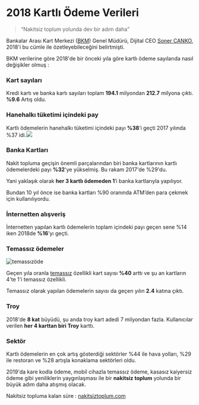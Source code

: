 # 2018 Kartlı Ödeme Verileri

> “Nakitsiz toplum yolunda dev bir adım daha”

Bankalar Arası Kart Merkezi \([BKM](https://medium.com/@BayBayNakit)\) Genel Müdürü, Dijital CEO [Soner CANKO](https://medium.com/@SonerCanko), 2018'i bu cümle ile özetleyebileceğini belirtmişti.

BKM verilerine göre 2018'de bir önceki yıla göre kartlı ödeme sayılarıda nasıl değişikler olmuş :

### **Kart sayıları**

Kredi kartı ve banka kartı sayıları toplam **194.1** milyondan **212.7** milyona çıktı. **%9.6** Artış oldu.

### **Hanehalkı tüketimi içindeki pay**

Kartlı ödemelerin hanehalkı tüketimi içindeki payı **%38**’i geçti 2017 yılında %37 idi.![](https://cdn-images-1.medium.com/max/800/1*RsxO8CECX3J9Fn2sFBNiFQ.png)

### **Banka Kartları**

Nakit topluma geçişin önemli parçalarından biri banka kartlarının kartlı ödemelerdeki payı **%32**'ye yükselmiş. Bu rakam 2017'de %29'du.

Yani yaklaşık olarak **her 3 kartlı ödemeden 1**’i banka kartlarıyla yapılıyor.

Bundan 10 yıl önce ise banka kartları %90 oranında ATM’den para çekmek için kullanılıyordu.

### **İnternetten alışveriş**

İnternetten yapılan kartlı ödemelerin toplam içindeki payı geçen sene %14 iken 2018de **%16**’yı geçti.

### **Temassız ödemeler**

![temass&#x131;z&#xF6;de](https://cdn-images-1.medium.com/max/600/0*vg5x-WD3d9BiswAy)

Geçen yıla oranla [temassız](https://temassizode.com/) özellikli kart sayısı **%40** arttı ve şu an kartların 4'te 1'i temassız özellikli.

Temassız olarak yapılan ödemelerin sayısı da geçen yılın **2.4** katına çıktı.

### **Troy**

2018'de **8 kat** büyüdü, şu anda troy kart adedi 7 milyondan fazla. Kullanıcılar verilen **her 4 karttan biri Troy** karttı.

### **Sektör**

Kartlı ödemelerin en çok artış gösterdiği sektörler %44 ile hava yolları, %29 ile restoran ve %28 artışla konaklama sektörleri oldu.

2019'da kare kodla ödeme, mobil cihazla temassız ödeme, kasasız kaiyersiz ödeme gibi yeniliklerin yaygınlaşması ile bir **nakitsiz toplum** yolunda bir büyük adım daha atışmış olacak.

Nakitsiz topluma kalan süre : [nakitsiztoplum.com](http://nakitsiztoplum.com/)

